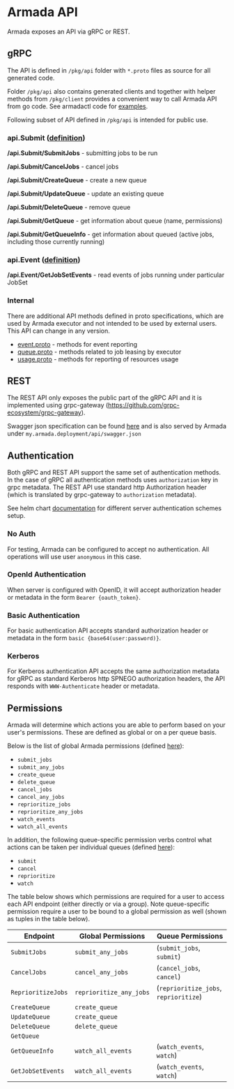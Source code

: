 # Armada API

Armada exposes an API via gRPC or REST.

## gRPC
The API is defined in `/pkg/api` folder with `*.proto` files as source for all generated code. 

Folder `/pkg/api` also contains generated clients and together with helper methods from `/pkg/client` provides a convenient way to call Armada API from go code. See armadactl code for
[examples](https://github.com/g-research/armada/blob/master/cmd/armadactl/cmd/submit.go).

Following subset of API defined in `/pkg/api` is intended for public use.

### api.Submit ([definition](https://github.com/g-research/armada/blob/master/pkg/api/submit.proto))
 
__/api.Submit/SubmitJobs__ - submitting jobs to be run

__/api.Submit/CancelJobs__ - cancel jobs

__/api.Submit/CreateQueue__ - create a new queue

__/api.Submit/UpdateQueue__ - update an existing queue

__/api.Submit/DeleteQueue__ - remove queue

__/api.Submit/GetQueue__ - get information about queue (name, permissions)

__/api.Submit/GetQueueInfo__ - get information about queued (active jobs, including those currently running)

### api.Event  ([definition](https://github.com/g-research/armada/blob/master/pkg/api/submit.proto))

__/api.Event/GetJobSetEvents__ - read events of jobs running under particular JobSet


### Internal
There are additional API methods defined in proto specifications, which are used by Armada executor and not intended to be used by external users. This API can change in any version.

- [event.proto](https://github.com/g-research/armada/blob/master/pkg/api/event.proto) - methods for event reporting
- [queue.proto](https://github.com/g-research/armada/blob/master/pkg/api/queue.proto) - methods related to job leasing by executor
- [usage.proto](https://github.com/g-research/armada/blob/master/pkg/api/usage.proto) - methods for reporting of resources usage

## REST
The REST API only exposes the public part of the gRPC API and it is implemented using grpc-gateway (https://github.com/grpc-ecosystem/grpc-gateway).

Swagger json specification can be found [here](https://github.com/g-research/armada/blob/master/pkg/api/api.swagger.json) and is also served by Armada under `my.armada.deployment/api/swagger.json`

## Authentication

Both gRPC and REST API support the same set of authentication methods. In the case of gRPC all authentication methods uses `authorization` key in grpc metadata. The REST API use standard http Authorization header (which is translated by grpc-gateway to `authorization` metadata).

See helm chart [documentation](https://armadaproject.io/helm#Authentication) for different server authentication schemes setup.

### No Auth
For testing, Armada can be configured to accept no authentication. All operations will use user `anonymous` in this case.

### OpenId Authentication
When server is configured with OpenID, it will accept authorization header or metadata in the form `Bearer {oauth_token}`.

### Basic Authentication
For basic authentication API accepts standard authorization header or metadata in the form `basic {base64(user:password)}`.

### Kerberos
For Kerberos authentication API accepts the same authorization metadata for gRPC as standard Kerberos http SPNEGO authorization headers, the API responds with `WWW-Authenticate` header or metadata.


## Permissions

Armada will determine which actions you are able to perform based on your user's permissions.
These are defined as global or on a per queue basis.

Below is the list of global Armada permissions (defined [here](https://github.com/g-research/armada/blob/master/internal/armada/permissions/permissions.go)):
* `submit_jobs`
* `submit_any_jobs`
* `create_queue`
* `delete_queue`
* `cancel_jobs`
* `cancel_any_jobs`
* `reprioritize_jobs`
* `reprioritize_any_jobs`
* `watch_events`
* `watch_all_events`

In addition, the following queue-specific permission verbs control what actions can be taken per individual queues (defined [here](https://github.com/g-research/armada/blob/master/pkg/client/queue/permission_verb.go)):
* `submit`
* `cancel`
* `reprioritize`
* `watch`

The table below shows which permissions are required for a user to access each API endpoint (either directly or via a group).
Note queue-specific permission require a user to be bound to a global permission as well (shown as tuples in the table below).

| Endpoint           | Global Permissions      | Queue Permissions                     |
|--------------------|-------------------------|---------------------------------------|
| `SubmitJobs`       | `submit_any_jobs`       | (`submit_jobs`, `submit`)             |
| `CancelJobs`       | `cancel_any_jobs`       | (`cancel_jobs`, `cancel`)             |
| `ReprioritizeJobs` | `reprioritize_any_jobs` | (`reprioritize_jobs`, `reprioritize`) |
| `CreateQueue`      | `create_queue`          |                                       |
| `UpdateQueue`      | `create_queue`          |                                       |
| `DeleteQueue`      | `delete_queue`          |                                       |
| `GetQueue`         |                         |                                       |
| `GetQueueInfo`     | `watch_all_events`      | (`watch_events`, `watch`)             |
| `GetJobSetEvents`  | `watch_all_events`      | (`watch_events`, `watch`)             |
